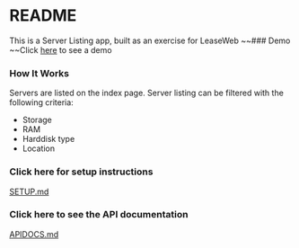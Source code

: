 # README #

This is a Server Listing app, built as an exercise for LeaseWeb
~~### Demo
~~Click [here](http://lw-servers.haxolutely.com) to see a demo

### How It Works

Servers are listed on the index page.
Server listing can be filtered with the following criteria:
* Storage
* RAM
* Harddisk type
* Location

### Click here for setup instructions

[SETUP.md](./SETUP.md)

### Click here to see the API documentation

[APIDOCS.md](./APIDOCS.md)

